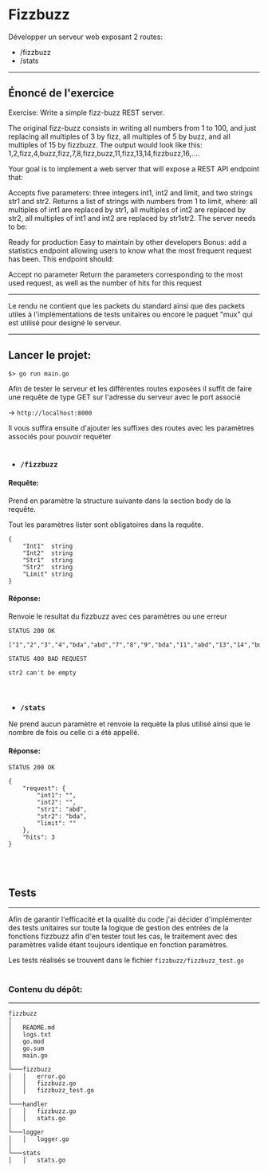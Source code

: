 # Fizzbuzz

Développer un serveur web exposant 2 routes:

- /fizzbuzz
- /stats

---

## Énoncé de l'exercice

Exercise: Write a simple fizz-buzz REST server.

The original fizz-buzz consists in writing all numbers from 1 to 100, and just replacing all multiples of 3 by fizz, all multiples of 5 by buzz, and all multiples of 15 by fizzbuzz. The output would look like this: 1,2,fizz,4,buzz,fizz,7,8,fizz,buzz,11,fizz,13,14,fizzbuzz,16,....

Your goal is to implement a web server that will expose a REST API endpoint that:

Accepts five parameters: three integers int1, int2 and limit, and two strings str1 and str2.
Returns a list of strings with numbers from 1 to limit, where: all multiples of int1 are replaced by str1, all multiples of int2 are replaced by str2, all multiples of int1 and int2 are replaced by str1str2.
The server needs to be:

Ready for production
Easy to maintain by other developers
Bonus: add a statistics endpoint allowing users to know what the most frequent request has been. This endpoint should:

Accept no parameter
Return the parameters corresponding to the most used request, as well as the number of hits for this request

---

Le rendu ne contient que les packets du standard ainsi que des packets utiles à l'implémentations de tests unitaires ou encore le paquet "mux" qui est utilisé pour designé le serveur.

---

## Lancer le projet:

```
$> go run main.go
```

Afin de tester le serveur et les différentes routes exposées il suffit de faire une requête de type GET sur l'adresse du serveur avec le port associé

-> `http://localhost:8000`

Il vous suffira ensuite d'ajouter les suffixes des routes avec les paramètres associés pour pouvoir requéter
<br />
<br />

- ### `/fizzbuzz`

#### Requête:

Prend en paramètre la structure suivante dans la section body de la requête.

Tout les paramètres lister sont obligatoires dans la requête.

```
{
	"Int1"  string
	"Int2"  string
	"Str1"  string
	"Str2"  string
	"Limit" string
}
```

#### Réponse:

Renvoie le resultat du fizzbuzz avec ces paramètres ou une erreur

```
STATUS 200 OK

["1","2","3","4","bda","abd","7","8","9","bda","11","abd","13","14","bda","16"]
```

```
STATUS 400 BAD REQUEST

str2 can't be empty
```

<br />

- ### `/stats`

Ne prend aucun paramètre et renvoie la requète la plus utilisé ainsi que le nombre de fois ou celle ci a été appellé.

#### Réponse:

```
STATUS 200 OK

{
    "request": {
        "int1": "",
        "int2": "",
        "str1": "abd",
        "str2": "bda",
        "limit": ""
    },
    "hits": 3
}
```

<br />
<br />

## Tests

---

Afin de garantir l'efficacité et la qualité du code j'ai décider d'implémenter des tests unitaires sur toute la logique de gestion des entrées de la fonctions fizzbuzz afin d'en tester tout les cas, le traitement avec des paramètres valide étant toujours identique en fonction paramètres.

Les tests réalisés se trouvent dans le fichier `fizzbuzz/fizzbuzz_test.go`
<br />
<br />

### Contenu du dépôt:

---

```
fizzbuzz
│
│   README.md
│   logs.txt
│   go.mod
│   go.sum
│   main.go
│
└───fizzbuzz
│   │   error.go
│   │   fizzbuzz.go
│   │   fizzbuzz_test.go
│
└───handler
│   │   fizzbuzz.go
│   │   stats.go
│
└───logger
│   │   logger.go
│
└───stats
│   │   stats.go
```
